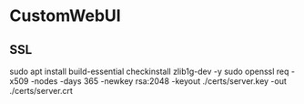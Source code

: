 # CustomWebUI
## SSL
sudo apt install build-essential checkinstall zlib1g-dev -y
sudo openssl req -x509 -nodes -days 365 -newkey rsa:2048 -keyout ./certs/server.key -out ./certs/server.crt